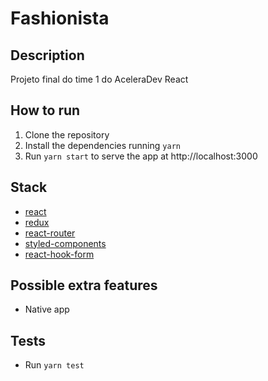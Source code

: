 # Fashionista

## Description
Projeto final do time 1 do AceleraDev React

## How to run
1. Clone the repository
2. Install the dependencies running `yarn`
3. Run `yarn start` to serve the app at http://localhost:3000

## Stack
- [react](https://reactjs.org/)
- [redux](https://redux.js.org/)
- [react-router](https://reacttraining.com/react-router/)
- [styled-components](https://styled-components.com/)
- [react-hook-form](https://react-hook-form.com/)

## Possible extra features
- Native app

## Tests
- Run `yarn test`
